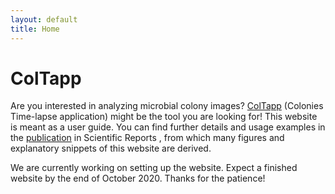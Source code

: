 ```yaml
---
layout: default
title: Home
---
```

# ColTapp
Are you interested in analyzing microbial colony images? [ColTapp](https://coltapp.github.io/about.html) (Colonies Time-lapse application) might be the tool you are looking for! This website is meant as a user guide. You can find further details and usage examples in the [publication](https://doi.org/10.1038/s41598-020-72979-4) in Scientific Reports , from which many figures and explanatory snippets of this website are derived. 

We are currently working on setting up the website. Expect a finished website by the end of October 2020. Thanks for the patience!
